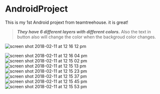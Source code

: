 # AndroidProject
This is my 1st Android projext from teamtreehouse. it is great!
>***They have 6 different layers with different colors.***
Also the text in button also will change the color when the backgroud color changes.

![screen shot 2018-02-11 at 12 16 12 pm](https://user-images.githubusercontent.com/19642027/36076113-1e01b598-0f26-11e8-8ee9-d3b308dbf55d.png)


![screen shot 2018-02-11 at 12 16 04 pm](https://user-images.githubusercontent.com/19642027/36076132-571f0394-0f26-11e8-90d3-facaeb0b5702.png)
![screen shot 2018-02-11 at 12 15 02 pm](https://user-images.githubusercontent.com/19642027/36076133-59cf862c-0f26-11e8-912f-4038c54bc884.png)
![screen shot 2018-02-11 at 12 15 13 pm](https://user-images.githubusercontent.com/19642027/36076134-59d77710-0f26-11e8-8b4e-4ca13f94bf17.png)
![screen shot 2018-02-11 at 12 15 23 pm](https://user-images.githubusercontent.com/19642027/36076135-59e4fe3a-0f26-11e8-81d3-c5d39861a897.png)
![screen shot 2018-02-11 at 12 15 37 pm](https://user-images.githubusercontent.com/19642027/36076136-59edd988-0f26-11e8-8884-531cad50f9dd.png)
![screen shot 2018-02-11 at 12 15 45 pm](https://user-images.githubusercontent.com/19642027/36076137-59fdc848-0f26-11e8-9c83-da7939dfcc54.png)
![screen shot 2018-02-11 at 12 15 53 pm](https://user-images.githubusercontent.com/19642027/36076138-5a05d3d0-0f26-11e8-8e8c-eb2dfd3e3ba5.png)
